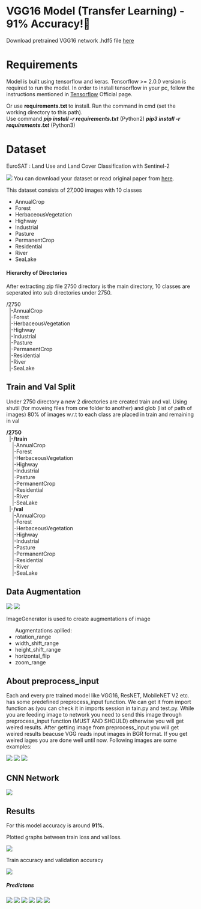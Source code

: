 <h1>VGG16 Model (Transfer Learning) - 91% Accuracy!🥳</h1>
Download pretrained VGG16 network .hdf5 file <a href=" https://drive.google.com/file/d/1jGrZxdO-_JwwiVVmApUiI_wMu0ZMleO4/view">here</a> 
<h1>Requirements</h1>
Model is built using tensorflow and keras. Tensorflow >= 2.0.0 version is required to run the model. In order to install tensorflow in your pc,
follow the instructions mentioned in <a href="https://www.tensorflow.org/install">Tensorflow</a> Official page.

Or use <b> requirements.txt </b> to install. Run the command in cmd (set the working directory to this path).<br>
Use command <i><b>pip install -r requirements.txt</b></i> (Python2) <i><b>pip3 install -r requirements.txt</b></i> (Python3)

<h1>Dataset</h1>
<p>EuroSAT : Land Use and Land Cover Classification with Sentinel-2</p>
<img src = "https://raw.githubusercontent.com/phelber/EuroSAT/master/eurosat_overview_small.jpg">
You can download your dataset or read original paper from <a href="https://github.com/phelber/eurosat">here</a>.
<p> This dataset consists of 27,000 images with 10 classes</p>
<ul>
  <li>AnnualCrop</li>
  <li>Forest</li>
  <li>HerbaceousVegetation</li>
  <li>Highway</li>
  <li>Industrial</li>
  <li>Pasture</li>
  <li>PermanentCrop</li>
  <li>Residential</li>
  <li>River</li>
  <li>SeaLake</li>
</ul>
<h4>Hierarchy of Directories</h4>
<p>After extracting zip file 2750 directory is the main directory, 10 classes are seperated into sub directories under 2750.<br>
<p>/2750<br>
   &nbsp&nbsp|-AnnualCrop<br>
   &nbsp&nbsp|-Forest<br>
   &nbsp&nbsp|-HerbaceousVegetation<br>
   &nbsp&nbsp|-Highway<br>
   &nbsp&nbsp|-Industrial<br>
   &nbsp&nbsp|-Pasture<br>
   &nbsp&nbsp|-PermanentCrop<br>
   &nbsp&nbsp|-Residential<br>
   &nbsp&nbsp|-River<br>
   &nbsp&nbsp|-SeaLake<br>
</p>
<h2>Train and Val Split</h2>
<p> Under 2750 directory a new 2 directories are created train and val. Using shutil (for moveing files from one folder to another) and glob (list of path of images) 80% of images w.r.t to each class are placed in train and remaining in val</p>
<p><b>/2750</b><br>
   &nbsp&nbsp|-<b>/train</b><br>
   &nbsp&nbsp&nbsp&nbsp|-AnnualCrop<br>
   &nbsp&nbsp&nbsp&nbsp|-Forest<br>
   &nbsp&nbsp&nbsp&nbsp|-HerbaceousVegetation<br>
   &nbsp&nbsp&nbsp&nbsp|-Highway<br>
   &nbsp&nbsp&nbsp&nbsp|-Industrial<br>
   &nbsp&nbsp&nbsp&nbsp|-Pasture<br>
   &nbsp&nbsp&nbsp&nbsp|-PermanentCrop<br>
   &nbsp&nbsp&nbsp&nbsp|-Residential<br>
   &nbsp&nbsp&nbsp&nbsp|-River<br>
   &nbsp&nbsp&nbsp&nbsp|-SeaLake<br>
  &nbsp&nbsp|-<b>/val</b><br>
   &nbsp&nbsp&nbsp&nbsp|-AnnualCrop<br>
   &nbsp&nbsp&nbsp&nbsp|-Forest<br>
   &nbsp&nbsp&nbsp&nbsp|-HerbaceousVegetation<br>
   &nbsp&nbsp&nbsp&nbsp|-Highway<br>
   &nbsp&nbsp&nbsp&nbsp|-Industrial<br>
   &nbsp&nbsp&nbsp&nbsp|-Pasture<br>
   &nbsp&nbsp&nbsp&nbsp|-PermanentCrop<br>
   &nbsp&nbsp&nbsp&nbsp|-Residential<br>
   &nbsp&nbsp&nbsp&nbsp|-River<br>
   &nbsp&nbsp&nbsp&nbsp|-SeaLake<br>
</p>
<h2>Data Augmentation</h2>
<img src="https://github.com/GowthamKumar1626/Machine-Learning-MODELS/blob/master/Computer%20Vision/Image%20Classification/EuroSAT/Augmented%20Images/Unknown.png">
<img src="https://github.com/GowthamKumar1626/Machine-Learning-MODELS/blob/master/Computer%20Vision/Image%20Classification/EuroSAT/Augmented%20Images/Unknown-1.png">
<p>ImageGenerator is used to create augmentations of image</p>
<ul>Augmentations apllied:
  <li>rotation_range</li>
  <li>width_shift_range</li>
  <li>height_shift_range</li>
  <li>horizontal_flip</li>
  <li>zoom_range</li>
 </ul>
 <h2>About preprocess_input </h2>
 <p>Each and every pre trained model like VGG16, ResNET, MobileNET V2 etc. has some predefined preprocess_input function. We can get it from import function
 as (you can check it in imports session in tain.py and test.py. While you are feeding image to network you need to send this image
 through preprocess_input function (MUST AND SHOULD) otherwise you will get weired results. After getting image from preprocess_input you wiil
 get weired results beacuse VGG reads input images in BGR format. If you get weired iages you are done well until now.
 Following images are some examples:<br></p>
 <img src="https://github.com/GowthamKumar1626/Machine-Learning-MODELS/blob/master/Computer%20Vision/Image%20Classification/EuroSAT%20VGG16%20Transfer%20Learning/model/Unknown.png">
 <img src="https://github.com/GowthamKumar1626/Machine-Learning-MODELS/blob/master/Computer%20Vision/Image%20Classification/EuroSAT%20VGG16%20Transfer%20Learning/model/Unknown-2.png">
 <img src="https://github.com/GowthamKumar1626/Machine-Learning-MODELS/blob/master/Computer%20Vision/Image%20Classification/EuroSAT%20VGG16%20Transfer%20Learning/model/Unknown-3.png">
 <h2>CNN Network</h2>
 <img src="https://github.com/GowthamKumar1626/Machine-Learning-MODELS/blob/master/Computer%20Vision/Image%20Classification/EuroSAT%20VGG16%20Transfer%20Learning/model/model-architecture.png">
 <h2>Results</h2>
 For this model accuracy is around <b>91%</b>.
 <p>Plotted graphs between train loss and val loss.</p>
 <img src="https://github.com/GowthamKumar1626/Machine-Learning-MODELS/blob/master/Computer%20Vision/Image%20Classification/EuroSAT%20VGG16%20Transfer%20Learning/model/loss%20and%20val_loss%20plot.png">
<p>Train accuracy and validation accuracy </p>
<img src="https://github.com/GowthamKumar1626/Machine-Learning-MODELS/blob/master/Computer%20Vision/Image%20Classification/EuroSAT%20VGG16%20Transfer%20Learning/model/accuracy%20and%20val_accuracy%20plot.png">
 
 <h5>Predictons</h5>
 <img src="https://github.com/GowthamKumar1626/Machine-Learning-MODELS/blob/master/Computer%20Vision/Image%20Classification/EuroSAT%20VGG16%20Transfer%20Learning/results/Unknown-10.png">
 <img src="https://github.com/GowthamKumar1626/Machine-Learning-MODELS/blob/master/Computer%20Vision/Image%20Classification/EuroSAT%20VGG16%20Transfer%20Learning/results/Unknown-5.png">
 <img src="https://github.com/GowthamKumar1626/Machine-Learning-MODELS/blob/master/Computer%20Vision/Image%20Classification/EuroSAT%20VGG16%20Transfer%20Learning/results/Unknown-6.png">
 <img src="https://github.com/GowthamKumar1626/Machine-Learning-MODELS/blob/master/Computer%20Vision/Image%20Classification/EuroSAT%20VGG16%20Transfer%20Learning/results/Unknown-7.png">
 <img src="https://github.com/GowthamKumar1626/Machine-Learning-MODELS/blob/master/Computer%20Vision/Image%20Classification/EuroSAT%20VGG16%20Transfer%20Learning/results/Unknown-8.png">
 <img src="https://github.com/GowthamKumar1626/Machine-Learning-MODELS/blob/master/Computer%20Vision/Image%20Classification/EuroSAT%20VGG16%20Transfer%20Learning/results/Unknown-9.png">
